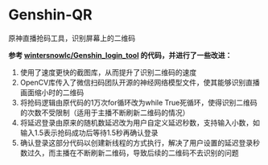 # Genshin-QR
原神直播抢码工具，识别屏幕上的二维码

**参考 [wintersnowlc/Genshin_login_tool](https://github.com/wintersnowlc/Genshin_login_tool) 的代码，并进行了一些改进：**
1. 使用了速度更快的截图库，从而提升了识别二维码的速度
2. OpenCV库传入了微信扫码团队开源的神经网络模型文件，使其能够识别直播画面缩小时的二维码
3. 将抢码逻辑由原代码的1万次for循环改为while True死循环，使得识别二维码的次数不受限制（适用于主播不断刷新二维码的情况）
4. 将延迟登录由原来的随机数延迟改为用户自定义延迟秒数，支持输入小数，如输入1.5表示抢码成功后等待1.5秒再确认登录
5. 确认登录这部分代码以创建新线程的方式执行，解决了用户设置的延迟登录秒数过久，而主播在不断刷新二维码，导致后续的二维码不去识别的问题
